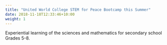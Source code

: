 ```yaml
---
title: "United World College STEM for Peace Bootcamp this Summer"
date: 2018-11-18T12:33:46+10:00
weight: 1
---
```


Experiential learning of the sciences and mathematics for secondary school Grades 5-8.
